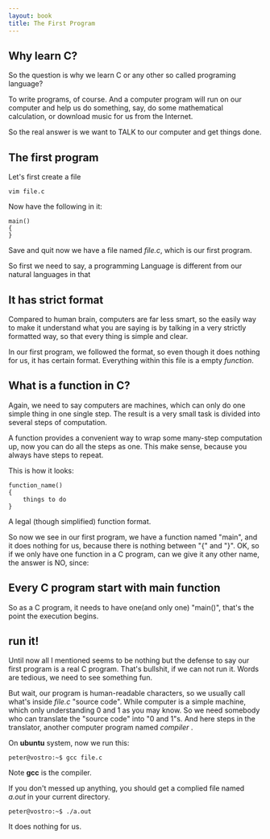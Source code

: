 ```yaml
---
layout: book
title: The First Program
---
```

## Why learn C?
So the question is why we learn C or any other so called programing
language?

To write programs, of course. And a computer program will run on our computer
and help us do something, say, do some mathematical calculation, or download
music for us from the Internet.

So the real answer is we want to TALK to our computer and get things done. 

## The first program

Let's first create a file

    vim file.c

Now have the following in it:

    main()
    {
    }

Save and quit now we have a file named _file.c_, which is our first program.

So first we need to say, a programming Language is different from our natural
languages in that 

## It has strict format

Compared to human brain, computers are far less smart, so the easily way to
make it understand what you are saying is by talking in a very strictly
formatted way, so that every thing is simple and clear.

In our first program, we followed the format, so even though it does nothing
for us, it has certain format. Everything within this file is a empty
_function_.

## What is a function in C?

Again, we need to say computers are machines, which can only do one simple
thing in one single step. The result is a very small task is divided into
several steps of computation.

A function provides a convenient way to wrap some many-step computation up,
now you can do all the steps as one. This make sense, because you always have
steps to repeat.

This is how it looks:

    function_name()
    {
        things to do
    }

A legal (though simplified) function format.

So now we see in our first program, we have a function named "main", and it
does nothing for us, because there is nothing between "{" and "}". OK, so if
we only have one function in a C program, can we give it any other name, the
answer is NO, since: 

## Every C program start with main function

So as a C program, it needs to have one(and only one) "main()", that's the
point the execution begins.


## run it!
Until now all I mentioned seems to be nothing but the defense to say our first
program is a real C program. That's bullshit, if we can not run it. Words are
tedious, we need to see something fun.

But wait, our program is human-readable characters, so we usually call what's
inside _file.c_ "source code". While computer is a simple machine, which only
understanding 0 and 1 as you may know. So we need somebody who can translate
the "source code" into "0 and 1"s. And here steps in the translator, another
computer program named _compiler_ .

On __ubuntu__ system, now we run this:

    peter@vostro:~$ gcc file.c 

Note __gcc__ is the compiler.

If you don't messed up anything, you should get a complied file named _a.out_
in your current directory.   

    peter@vostro:~$ ./a.out 

It does nothing for us.  
